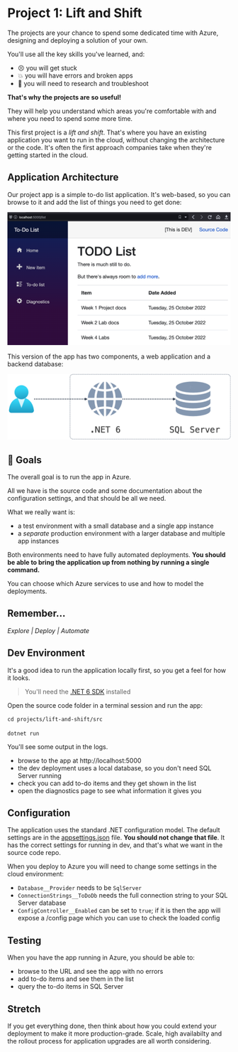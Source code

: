 # Project 1: Lift and Shift

The projects are your chance to spend some dedicated time with Azure, designing and deploying a solution of your own.

You'll use all the key skills you've learned, and:

- 😣 you will get stuck
- 💥 you will have errors and broken apps
- 📑 you will need to research and troubleshoot

**That's why the projects are so useful!** 

They will help you understand which areas you're comfortable with and where you need to spend some more time.

This first project is a _lift and shift_. That's where you have an existing application you want to run in the cloud, without changing the architecture or the code. It's often the first approach companies take when they're getting started in the cloud.

## Application Architecture

Our project app is a simple to-do list application. It's web-based, so you can browse to it and add the list of things you need to get done:

![Project 1 app](/img/project-1-app.png)

This version of the app has two components, a web application and a backend database:

![Project 1 architecture](/img/project-1-arch.png)

## 🥅 Goals

The overall goal is to run the app in Azure. 

All we have is the source code and some documentation about the configuration settings, and that should be all we need.

What we really want is:

- a test environment with a small database and a single app instance
- a *separate* production environment with a larger database and multiple app instances

Both environments need to have fully automated deployments. **You should be able to bring the application up from nothing by running a single command.**

You can choose which Azure services to use and how to model the deployments.

## Remember...

_Explore | Deploy | Automate_

## Dev Environment

It's a good idea to run the application locally first, so you get a feel for how it looks. 

> You'll need the [.NET 6 SDK](https://dotnet.microsoft.com/en-us/download) installed

Open the source code folder in a terminal session and run the app:

```
cd projects/lift-and-shift/src

dotnet run
```

You'll see some output in the logs.

- browse to the app at http://localhost:5000
- the dev deployment uses a local database, so you don't need SQL Server running
- check you can add to-do items and they get shown in the list
- open the diagnostics page to see what information it gives you

## Configuration 

The application uses the standard .NET configuration model. The default settings are in the 
[appsettings.json](/projects/lift-and-shift/src/appsettings.json) file. **You should not change that file**. It has the correct settings for running in dev, and that's what we want in the source code repo.

When you deploy to Azure you will need to change some settings in the cloud environment:

- `Database__Provider` needs to be `SqlServer`
- `ConnectionStrings__ToDoDb` needs the full connection string to your SQL Server database
- `ConfigController__Enabled` can be set to `true`; if it is then the app will expose a /config page which you can use to check the loaded config

## Testing

When you have the app running in Azure, you should be able to:

- browse to the URL and see the app with no errors
- add to-do items and see them in the list
- query the to-do items in SQL Server

## Stretch

If you get everything done, then think about how you could extend your deployment to make it more production-grade. Scale, high availabilty and the rollout process for application upgrades are all worth considering.

